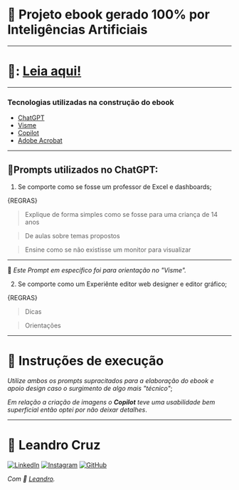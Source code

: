 # 📑 Projeto ebook gerado 100% por Inteligências Artificiais
---
# 📔: [Leia aqui!]([#output/Ebook-projeto-dio.pdf)
---
### Tecnologias utilizadas na construção do ebook
 - [ChatGPT](https://chat.openai.com/)
 - [Visme](https://dashboard.visme.co/v2/login)
 - [Copilot](https://copilot.microsoft.com/)
 - [Adobe Acrobat](https://www.adobe.com/br/acrobat/complete-pdf-solution.html?mv=search&ef_id=743b4197c0921108e11827d81ba563eb:G:s&s_kwcid=AL!3085!10!79371200754726!79371506881924&msclkid=743b4197c0921108e11827d81ba563eb)
---
## 🤖Prompts utilizados no ChatGPT:
1. Se comporte como se fosse um professor de Excel e dashboards;

{REGRAS}
> Explique de forma simples como se fosse para uma criança de 14 anos

> De aulas sobre temas propostos

> Ensine como se não existisse um monitor para visualizar
---
 🔽 *_Este Prompt em específico foi para orientação no "Visme"._*

2. Se comporte como um Experiênte editor web designer e editor gráfico;

{REGRAS}
> Dicas

> Orientações
---
# 📄 Instruções de execução

*_Utilize ambos os prompts supracitados para a elaboração do ebook e apoio design caso o surgimento de algo mais "técnico"_*;

*_Em relação a criação de imagens o **Copilot** teve uma usabilidade bem superficial então optei por não deixar detalhes_*.

---
# 🥷 Leandro Cruz
[![LinkedIn](https://img.shields.io/badge/LinkedIn-0077B5?style=for-the-badge&logo=linkedin&logoColor=white)](https://www.linkedin.com/in/leandro-cruz-9ab17a2b3/)
[![Instagram](https://img.shields.io/badge/-Instagram-%23E4405F?style=for-the-badge&logo=instagram&logoColor=white)](https://www.instagram.com/leanddro_cruz/)
[![GitHub](https://img.shields.io/badge/GitHub-100000?style=for-the-badge&logo=github&logoColor=white)](https://github.com/Cruzzleo)

*_Com 💙 [Leandro](https://github.com/Cruzzleo)._*
